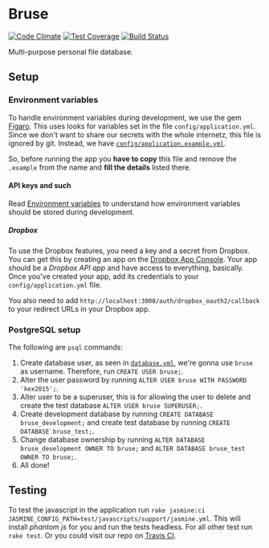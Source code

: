 # Bruse

[![Code Climate](https://codeclimate.com/repos/54ef681a6956806ad40003cc/badges/3ced46e71c97f5a488c1/gpa.svg)](https://codeclimate.com/repos/54ef681a6956806ad40003cc/feed) [![Test Coverage](https://codeclimate.com/repos/54ef681a6956806ad40003cc/badges/3ced46e71c97f5a488c1/coverage.svg)](https://codeclimate.com/repos/54ef681a6956806ad40003cc/feed) [![Build Status](https://travis-ci.org/tkomstadius/bruse.svg?branch=develop)](https://travis-ci.org/tkomstadius/bruse)

Multi-purpose personal file database.

## Setup

### Environment variables

To handle environment variables during development, we use the gem
[Figaro](https://github.com/laserlemon/figaro/). This uses looks for variables
set in the file `config/application.yml`. Since we don't want to share our
secrets with the whole internetz, this file is ignored by git. Instead, we have
[`config/application.example.yml`](config/application.example.yml).

So, before running the app you **have to copy** this file and remove the
`.example` from the name and **fill the details** listed there.

#### API keys and such

Read [Environment variables](#environment-variables) to understand how
environment variables should be stored during development.

##### Dropbox

To use the Dropbox features, you need a key and a secret from Dropbox. You can
get this by creating an app on the
[Dropbox App Console](https://www.dropbox.com/developers/apps). Your app should
be a *Dropbox API app* and have access to everything, basically. Once you've
created your app, add its credentials to your `config/application.yml` file.

You also need to add `http://localhost:3000/auth/dropbox_oauth2/callback` to your
redirect URLs in your Dropbox app.

### PostgreSQL setup

The following are `psql` commands:

1. Create database user, as seen in [`database.yml`](config/database.yml), we're
gonna use `bruse` as username. Therefore, run `CREATE USER bruse;`.
2. Alter the user password by running `ALTER USER bruse WITH PASSWORD 'kex2015';`.
3. Alter user to be a superuser, this is for allowing the user to delete and create the test database `ALTER USER bruse SUPERUSER;`.
4. Create development database by running `CREATE DATABASE bruse_development;`
and create test database by running `CREATE DATABASE bruse_test;`.
5. Change database ownership by running `ALTER DATABASE bruse_development OWNER TO bruse;`
and `ALTER DATABASE bruse_test OWNER TO bruse;`.
6. All done!

## Testing

To test the javascript in the application run `rake jasmine:ci JASMINE_CONFIG_PATH=test/javascripts/support/jasmine.yml`. This will install *phantom js* for you and run the tests headless. For all other test run `rake test`. Or you could visit our repo on [Travis CI](https://travis-ci.org/tkomstadius/bruse).
